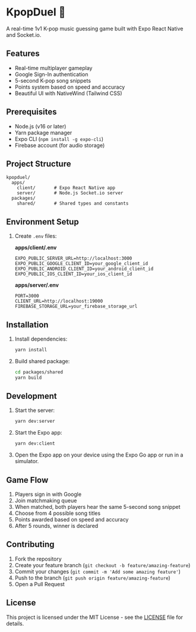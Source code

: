 # KpopDuel 🎵

A real-time 1v1 K-pop music guessing game built with Expo React Native and Socket.io.

## Features

- Real-time multiplayer gameplay
- Google Sign-In authentication
- 5-second K-pop song snippets
- Points system based on speed and accuracy
- Beautiful UI with NativeWind (Tailwind CSS)

## Prerequisites

- Node.js (v16 or later)
- Yarn package manager
- Expo CLI (`npm install -g expo-cli`)
- Firebase account (for audio storage)

## Project Structure

```
kpopduel/
  apps/
    client/       # Expo React Native app
    server/       # Node.js Socket.io server
  packages/
    shared/       # Shared types and constants
```

## Environment Setup

1. Create `.env` files:

   **apps/client/.env**
   ```
   EXPO_PUBLIC_SERVER_URL=http://localhost:3000
   EXPO_PUBLIC_GOOGLE_CLIENT_ID=your_google_client_id
   EXPO_PUBLIC_ANDROID_CLIENT_ID=your_android_client_id
   EXPO_PUBLIC_IOS_CLIENT_ID=your_ios_client_id
   ```

   **apps/server/.env**
   ```
   PORT=3000
   CLIENT_URL=http://localhost:19000
   FIREBASE_STORAGE_URL=your_firebase_storage_url
   ```

## Installation

1. Install dependencies:
   ```bash
   yarn install
   ```

2. Build shared package:
   ```bash
   cd packages/shared
   yarn build
   ```

## Development

1. Start the server:
   ```bash
   yarn dev:server
   ```

2. Start the Expo app:
   ```bash
   yarn dev:client
   ```

3. Open the Expo app on your device using the Expo Go app or run in a simulator.

## Game Flow

1. Players sign in with Google
2. Join matchmaking queue
3. When matched, both players hear the same 5-second song snippet
4. Choose from 4 possible song titles
5. Points awarded based on speed and accuracy
6. After 5 rounds, winner is declared

## Contributing

1. Fork the repository
2. Create your feature branch (`git checkout -b feature/amazing-feature`)
3. Commit your changes (`git commit -m 'Add some amazing feature'`)
4. Push to the branch (`git push origin feature/amazing-feature`)
5. Open a Pull Request

## License

This project is licensed under the MIT License - see the [LICENSE](LICENSE) file for details.